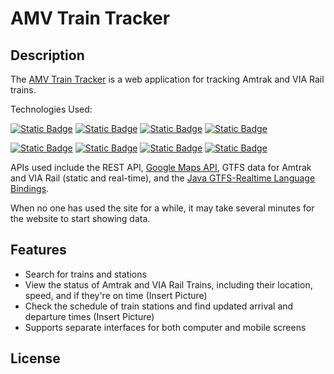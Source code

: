 # AMV Train Tracker
## Description

The [AMV Train Tracker](https://amv-train-tracker.onrender.com/) is a web application for tracking Amtrak and VIA Rail trains.

Technologies Used:

[![Static Badge](https://img.shields.io/badge/Vite-%23646CFF?style=for-the-badge&logo=vite&labelColor=black)](https://vite.dev/)
[![Static Badge](https://img.shields.io/badge/React-%2361DAFB?style=for-the-badge&logo=react&labelColor=black)](https://react.dev/)
[![Static Badge](https://img.shields.io/badge/TypeScript-%233178C6?style=for-the-badge&logo=typescript&labelColor=black)](https://www.typescriptlang.org/)
[![Static Badge](https://img.shields.io/badge/TailwindCSS-%2306B6D4?style=for-the-badge&logo=tailwindcss&labelColor=black)](https://tailwindcss.com/)

[![Static Badge](https://img.shields.io/badge/Spring-%236DB33F?style=for-the-badge&logo=spring&labelColor=black)](https://spring.io/)
[![Static Badge](https://img.shields.io/badge/SpringBoot-%236DB33F?style=for-the-badge&logo=springboot&labelColor=black)](https://spring.io/projects/spring-boot)
[![Static Badge](https://img.shields.io/badge/PostgreSQL-%234169E1?style=for-the-badge&logo=postgresql&labelColor=black)](https://www.postgresql.org/)
[![Static Badge](https://img.shields.io/badge/Docker-%232496ED?style=for-the-badge&logo=docker&labelColor=black)](https://www.docker.com/)

APIs used include the REST API, [Google Maps API](https://mapsplatform.google.com/lp/maps-apis/), GTFS data for Amtrak and VIA Rail (static and real-time), and the [Java GTFS-Realtime Language Bindings](https://gtfs.org/documentation/realtime/language-bindings/java/).

When no one has used the site for a while, it may take several minutes for the website to start showing data.

## Features

- Search for trains and stations
- View the status of Amtrak and VIA Rail Trains, including their location, speed, and if they're on time (Insert Picture)
- Check the schedule of train stations and find updated arrival and departure times (Insert Picture)
- Supports separate interfaces for both computer and mobile screens

## License
